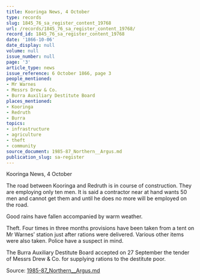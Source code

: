 ```yaml
---
title: Kooringa News, 4 October
type: records
slug: 1845_76_sa_register_content_19768
url: /records/1845_76_sa_register_content_19768/
record_id: 1845_76_sa_register_content_19768
date: '1866-10-06'
date_display: null
volume: null
issue_number: null
page: '3'
article_type: news
issue_reference: 6 October 1866, page 3
people_mentioned:
- Mr Warnes
- Messrs Drew & Co.
- Burra Auxiliary Destitute Board
places_mentioned:
- Kooringa
- Redruth
- Burra
topics:
- infrastructure
- agriculture
- theft
- community
source_document: 1985-87_Northern__Argus.md
publication_slug: sa-register
---
```


Kooringa News, 4 October

The road between Kooringa and Redruth is in course of construction.  They are employing only ten men.  It is said a contractor near at hand wants 50 men and cannot get them and until he does no more will be employed on the road.

Good rains have fallen accompanied by warm weather.

Theft.  Four times in three months provisions have been taken from a tent on Mr Warnes’ station just after rations were delivered.  Various other items were also taken.  Police have a suspect in mind.

The Burra Auxiliary Destitute Board accepted on 27 September the tender of Messrs Drew & Co. for supplying rations to the destitute poor.

Source: [1985-87_Northern__Argus.md](/downloads/markdown/1985-87_Northern__Argus.md)
